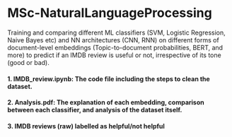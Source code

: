 # MSc-NaturalLanguageProcessing

Training and comparing different ML classifiers (SVM, Logistic Regression, Naive Bayes etc) and NN architectures (CNN, RNN) on different forms of document-level embeddings (Topic-to-document probabilities, BERT, and more) to predict if an IMDB review is useful or not, irrespective of its tone (good or bad).

#### 1. IMDB_review.ipynb: The code file including the steps to clean the dataset.
#### 2. Analysis.pdf: The explanation of each embedding, comparison between each classifier, and analysis of the dataset itself.
#### 3. IMDB reviews (raw) labelled as helpful/not helpful 
